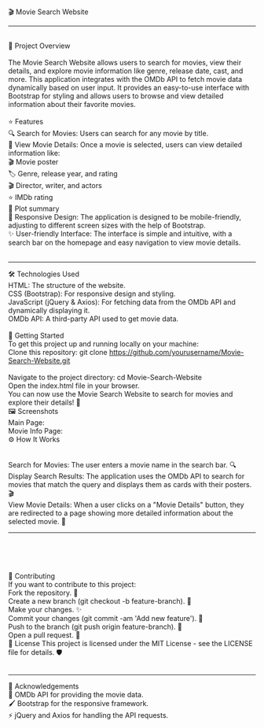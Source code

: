 🎬 Movie Search Website
_____________
<br>
📝 Project Overview
<br>
<br>
The Movie Search Website allows users to search for movies, view their details, and explore movie information like genre, release date, cast, and more. This application integrates with the OMDb API to fetch movie data dynamically based on user input. It provides an easy-to-use interface with Bootstrap for styling and allows users to browse and view detailed information about their favorite movies.
<br>
<br>
⭐ Features
<br>
🔍 Search for Movies: Users can search for any movie by title.
<br>
🎥 View Movie Details: Once a movie is selected, users can view detailed information like:
<br>
🎬 Movie poster
<br>
🏷️ Genre, release year, and rating
<br>
🎬 Director, writer, and actors
<br>
⭐ IMDb rating
<br>
📖 Plot summary
<br>
📱 Responsive Design: The application is designed to be mobile-friendly, adjusting to different screen sizes with the help of Bootstrap.
<br>
✨ User-friendly Interface: The interface is simple and intuitive, with a search bar on the homepage and easy navigation to view movie details.
<br>
<br>

______________
🛠️ Technologies Used
<br>
HTML: The structure of the website.
<br>
CSS (Bootstrap): For responsive design and styling.
<br>
JavaScript (jQuery & Axios): For fetching data from the OMDb API and dynamically displaying it.
<br>
OMDb API: A third-party API used to get movie data.
<br>
<br>
🚀 Getting Started
<br>
To get this project up and running locally on your machine:
<br>
Clone this repository:
git clone https://github.com/yourusername/Movie-Search-Website.git
<br>
<br>
Navigate to the project directory:
cd Movie-Search-Website
<br>
Open the index.html file in your browser.
<br>
You can now use the Movie Search Website to search for movies and explore their details! 🎥
<br>
🖼️ Screenshots
<br>
Main Page:
<br>
Movie Info Page:
<br>
⚙️ How It Works
<br>
<br>
<br>
Search for Movies: The user enters a movie name in the search bar. 🔍
<br>
Display Search Results: The application uses the OMDb API to search for movies that match the query and displays them as cards with their posters. 🎬
<br>
View Movie Details: When a user clicks on a "Movie Details" button, they are redirected to a page showing more detailed information about the selected movie. 📖
________________
<br>
<br><br>

🤝 Contributing
<br>
If you want to contribute to this project:
<br>
Fork the repository. 🍴
<br>
Create a new branch (git checkout -b feature-branch). 🌱
<br>
Make your changes. ✨
<br>
Commit your changes (git commit -am 'Add new feature'). 📝
<br>
Push to the branch (git push origin feature-branch). 🚀
<br>
Open a pull request. 🔄
<br>
📜 License
This project is licensed under the MIT License - see the LICENSE file for details. 🛡️
<br>
<br>
__________________
🙏 Acknowledgements
<br>
🍿 OMDb API for providing the movie data.
<br>
🖌️ Bootstrap for the responsive framework.
<br>
⚡ jQuery and Axios for handling the API requests.
